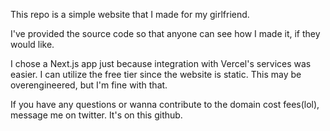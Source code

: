 This repo is a simple website that I made for my girlfriend.

I've provided the source code so that anyone can see how I made it, if they would like. 

I chose a Next.js app just because integration with Vercel's services was easier. I can utilize the free tier since the website is static. This may be overengineered, but I'm fine with that.

If you have any questions or wanna contribute to the domain cost fees(lol), message me on twitter. It's on this github.

